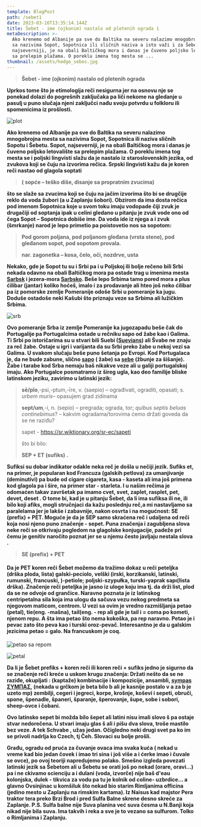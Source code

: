 ```yaml
---
template: BlogPost
path: /sebet1
date: 2023-03-16T13:35:14.144Z
title: Šebet - ime (ojkonim) nastalo od pletenih ograda 1
metaDescription: >-
  Ako krenemo od Albanije pa sve do Baltika na severu nalazimo mnogobrojna mesta
  sa nazivima Sopot, Sopotnica ili sličnih naziva a isto važi i za Šebet. Sopot,
  najseverniji, je na obali Baltičkog mora i danas je čuveno poljsko letovalište
  sa prelepim plažama. O poreklu imena tog mesta se ...
thumbnail: /assets/hedge_sebes.jpg
---
```

> **Šebet - ime (ojkonim) nastalo od pletenih ograda**

**Uprkos tome što je etimologija reči nesigurna jer na osnovu nje se ponekad dolazi do pogrešnih zaključaka pa liči nekome na gledanje u pasulj u puno slučaja njeni zaključci nađu svoju potvrdu u folkloru ili spomenicima iz prošlosti.**

![plot](/assets/laid_hedge.png "ograde - plot...")

**Ako krenemo od Albanije pa sve do Baltika na severu nalazimo mnogobrojna mesta sa nazivima Sopot, Sopotnica ili  naziva sličnih Sopotu i Šebetu. Sopot, najseverniji, je na obali Baltičkog mora i danas je čuveno poljsko letovalište sa prelepim plažama. O poreklu imena tog mesta se i poljski lingvisti slažu da je nastalo iz staroslovenskih jezika, od zvukova koji se čuju na izvorima rečica. Srpski lingvisti kažu da je koren reči nastao od glagola soptati** 

> **( sopće – teško diše, disanje sa propratnim zvucima)**

 **što se slaže sa zvucima koji se čuju na jačim izvorima što bi se drugčije reklo da voda žubori (a u Zaplanju šobori). Obzirom da ima dosta rečica pod imenom Sopotnica koje u svom toku imaju vodopade čiji zvuk je drugačiji od soptanja ipak u celini gledano u pitanju je zvuk vode ono od čega Sopot – Sopotnica dobiše ime. Da voda ide iz njega a i zvuk (šmrkanje) narod je lepo primetio pa poistovetio nos sa sopotom:**

> **Pod gorom poljana, pod poljanom gleđana (vrsta stene), pod gleđanom sopot, pod sopotom provala.**
>
> **nar. zagonetka – kosa, čelo, oči, nozdrve, usta**

**Nekako, gde je Sopot tu su i Srbi pa i u Poljskoj ili bolje rečeno bili Srbi nekada odavno na obali Baltičkog mora pa ostade trag u imenima mesta[ Sarbsk](https://en.wikipedia.org/wiki/Sarbsk) i jezera-mora [Sarbsko](https://goo.gl/maps/4VxDAyAsrY9wh5QS9). Beše lepo Srbima tamo pored mora a plus ćilibar (jantar) koliko hoćeš, imalo i za prodavanje ali hteo još neko ćilibar pa iz pomorske zemlje Pomeranije odoše Srbi u pomeranje ka jugu. Doduše ostadoše neki Kašubi što priznaju veze sa Srbima ali lužičkim Srbima.**

![srb](/assets/srb.png "srbi u poljskoj")

 **Ovo pomeranje Srba iz zemlje Pomeranije ka jugozapadu beše čak do Portugalije pa Portugalcima ostade u rečniku sapo od žabe kao i Galima. Ti Srbi po istoričarima su u stvari bili Suebi ([Suevians](https://sr.wikipedia.org/sr-ec/%D0%A1%D0%B2%D0%B5%D0%B2%D0%B8)) ali Švabe ne znaju za reč žabe. Ostaje u igri i varijanta da su Srbi preko žabe u nekoj vezi sa Galima. U svakom slučaju beše puno šetanja po Evropi.  Kod Portugalaca je, da ne bude zabune, slično [sapo](https://pt.wikipedia.org/wiki/Sapo) ( žabe) sa [sebe](https://pt.wikipedia.org/wiki/Sebe) (žbunje za šišanje). Žabe i tarabe kod Srba nemaju baš nikakve veze ali u galiji portugalskoj imaju. Ako Portugalce posmatramo  iz šireg ugla, kao deo familije bliske latinskom jeziku, zavirimo u latinski jezik:**

> **sē/pĭo**,-psi,-ptum,-īre, v. (saepio) –  ograđivati, ograditi, opasati;  s. *urbem muris*– opasujem grad zidinama
>
> **sept/um**,-i, n. (sepio) – pregrada; ograda, tor; *quibus septis beluas continebimus*? – kakvim ogradama/torovima ćemo držati goveda da se ne raziđu?
>
> sapet - https://sr.wiktionary.org/sr-ec/sapeti 
>
> što bi bilo:
>
> **SEP + ET (sufiks) .**

 **Sufiksi su dobar indikator odakle neka reč je došla u nečiji jezik. Sufiks et, na primer, je popularan kod Francuza (galskih petlova) za umanjivanje (deminutivi) pa bude od cigare cigareta, kasa - kaseta ali ima još primena kod glagola pa i šire, na primer  star - starleta. I u našim rečima je odomaćen takav završetak pa imamo cvet, svet, zaplet, rasplet, pet, devet, deset . O tome bi, kad je u pitanju Šebet, da li ima sufiksa ili ne, ili bilo koji afiks, mogli stručnjaci da kažu poslednju reč,a mi nastavljamo sa paralelama jer je lakše i zabavnije, nakon osvrta i na mogućnost: SE (prefix) + PET. Moguće je da je SEP samo skraćena reč i udaljena od reči koja nosi njeno puno značenje - sepet. Puna značenja i zagubljena slova neke reči se otkrivaju pogledom na glagolske konjugacije, padeže pri čemu je genitiv naročito poznat jer se u njemu često javljaju nestala slova .**

> **SE (prefix) + PET**

#### **Da je PET koren reči Šebet možemo da tražimo dokaz u reči peteljka (drška ploda, lista) galski-peciolo, velški (irski, korzikanski, latinski, rumunski, francuski, )-petiole; poljski-szypułka, turski-yaprak sapı(lista drška). Značenje reči peteljka je jasno iz uloge koju ima tj. da drži list, plod da se ne odvoje od grančice. Naravno poznata je iz latinskog centri**pet**alna sila koja ima ulogu da sačuva vezu nekog predmeta sa njegovom maticom, centrom. U vezi sa ovim je vredno razmišljanja petao (petal), tie(eng. -mašna), tail(eng. - rep ali gde je tail i = coma po kometi, njenom repu. A šta ima petao što nema kokoška, pa rep naravno. Petao je i pevac zato što peva kao i turski oroz-pevač. Interesantno je da u galskim jezicima petao = galo. Na francuskom je coq.**

![petao sa repom](/assets/12.jpg "petal")

![petal](/assets/14.jpg "petle")

**Da li je Šebet prefiks + koren reči ili koren reči + sufiks jedno je sigurno da se značenje reči kreće u uskom krugu značenja: Držati nešto da se ne raziđe, okupljati : (kaptaže) kombinacije i kompozicije, ansambli, [sympas](/home/nenad/Desktop/_blank) [ΣΥΜΠΑΣ](http://www.greek-language.gr/greekLang/modern_greek/tools/lexica/search.html?dq=&sin=all&lq=%CF%83%CF%8D%CE%BC%CF%80%CE%B1%CF%82), (nekada u grčkom je beta bilo b ali je kasnije postalo v a za b je uzeto mp) zembilji, cegeri i jegreci, korpe, krošnje, koševi i sepeti, obruči, spone, špenadle, španeri, šparanje, šperovanje, šupe, sobe i sobori, sheep-ovce i čobani.**

**Ovo latinsko sepet bi možda bilo šepet ali latini nisu imali slovo š pa ostaje stvar nedorečena. U stvari imaju glas š ali i pišu dva slova, troše mastilo bez veze. A tek Schvabe , užas jedan. Očigledno neki drugi svet pa ko im se privoli nadrlja ko Czech, tj Čeh. Slovaci su bolje prošli.**

**Građu, ogradu od pruća  za čuvanje ovaca ima svaka kuća ( nekad u vreme kad bio jedan čovek i imao tri sina i još više a i ćerke imao i čuvale se ovce), po ovoj teoriji napredujemo polako. Smešno izgleda povezati latinski jezik sa Šebetom ali u Šebetu se orati još po nekad (orare, oravi...) pa i ne ckivamo scienciju a i dulani (voda, izvorče) nije baš d'eau kolonjska, dulek - tikvica za vodu pa tu je kolnik od coline- uzbrdice... a glavno Ovsinjinac u komšiluk što nekad bio starim Rimljanima officina (jedino mesto u Zaplanju na rimskim kartama). Iz Naisus kad majstor Pera traktor tera preko Brzi Brod i pred Sulfa Balne skrene desno skreće za Zaplanje. P.S. Sulfa balne nije Suva planina već suva česma u N.Banji koja nikad nije bila suva. Ima takvih i reka a sve je to vezano sa sulfurom. Tolko o Rimljanima i Zaplanju.**
